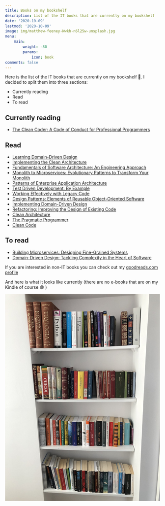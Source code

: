 ```yaml
---
title: Books on my bookshelf
description: List of the IT books that are currently on my bookshelf
date: '2020-10-09'
lastmod: '2020-10-09'
image: img/matthew-feeney-Nwkh-n6l25w-unsplash.jpg
menu:
    main:
        weight: -80
        params:
            icon: book
comments: false
---
```


Here is the list of the IT books that are currently on my bookshelf :closed_book:. I decided to split them into three sections:

- Currently reading
- Read
- To read

## Currently reading
- [The Clean Coder: A Code of Conduct for Professional Programmers](https://www.amazon.com/Clean-Coder-Conduct-Professional-Programmers/dp/0137081073)

## Read
- [Learning Domain-Driven Design](https://www.amazon.com/gp/product/B09J2CMJZY)
- [Implementing the Clean Architecture](https://leanpub.com/implementing-the-clean-architecture)
- [Fundamentals of Software Architecture: An Engineering Approach](https://www.amazon.com/Fundamentals-Software-Architecture-Engineering-Approach/dp/B08X8H15BW/)
- [Monolith to Microservices: Evolutionary Patterns to Transform Your Monolith](https://www.amazon.com/Monolith-Microservices-Evolutionary-Patterns-Transform/dp/1492047848/)
- [Patterns of Enterprise Application Architecture](https://www.amazon.com/Patterns-Enterprise-Application-Architecture-Martin/dp/0321127420/)
- [Test Driven Development: By Example](https://www.amazon.com/Test-Driven-Development-Kent-Beck/dp/0321146530)
- [Working Effectively with Legacy Code](https://www.amazon.com/Working-Effectively-Legacy-Michael-Feathers/dp/0131177052/)
- [Design Patterns: Elements of Reusable Object-Oriented Software](https://www.amazon.com/Design-Patterns-Elements-Reusable-Object-Oriented/dp/0201633612/)
- [Implementing Domain-Driven Design](https://www.amazon.com/Implementing-Domain-Driven-Design-Vaughn-Vernon/dp/0321834577)
- [Refactoring: Improving the Design of Existing Code](https://www.amazon.com/Refactoring-Improving-Existing-Addison-Wesley-Signature/dp/0134757599/)
- [Clean Architecture](https://www.amazon.com/Clean-Architecture-Craftsmans-Software-Structure/dp/0134494164)
- [The Pragmatic Programmer](https://www.amazon.com/Pragmatic-Programmer-Journeyman-Master/dp/020161622X/)
- [Clean Code](https://www.amazon.com/Clean-Code-Handbook-Software-Craftsmanship/dp/0132350882/)

## To read
- [Building Microservices: Designing Fine-Grained Systems](https://www.amazon.com/Building-Microservices-Designing-Fine-Grained-Systems/dp/1492034029/)
- [Domain-Driven Design: Tackling Complexity in the Heart of Software](https://www.amazon.com/Domain-Driven-Design-Tackling-Complexity-Software/dp/0321125215)


If you are interested in non-IT books you can check out my [goodreads.com profile](https://www.goodreads.com/user/show/103430015-szymon-miks)

And here is what it looks like currently (there are no e-books that are on my Kindle of course :smile: )


![Books on my bookshelf](img/IMG-1793.jpg)
